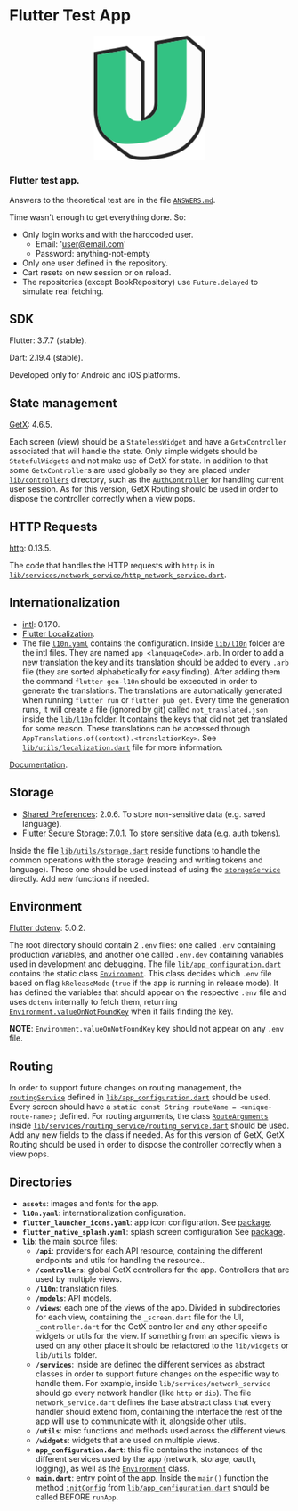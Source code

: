 # Flutter Test App

<p align="center">
   <img src="assets/images/app_logo.svg" width="200" />
</p>

### Flutter test app.

Answers to the theoretical test are in the file [`ANSWERS.md`](ANSWERS.md).

Time wasn't enough to get everything done. So:

- Only login works and with the hardcoded user. 
  - Email: 'user@email.com'
  - Password: anything-not-empty
- Only one user defined in the repository.
- Cart resets on new session or on reload.
- The repositories (except BookRepository) use `Future.delayed` to simulate real fetching.

## SDK

Flutter: 3.7.7 (stable).

Dart: 2.19.4 (stable).

Developed only for Android and iOS platforms.

## State management

[GetX](https://pub.dev/packages/get): 4.6.5.

Each screen (view) should be a `StatelessWidget` and have a `GetxController` associated that will handle the state. Only simple widgets should be `StatefulWidget`s and not make use of GetX for state. In addition to that some `GetxController`s are used globally so they are placed under [`lib/controllers`](lib/controllers/) directory, such as the [`AuthController`](lib/controllers/auth_controller.dart#L7) for handling current user session. As for this version, GetX Routing should be used in order to dispose the controller correctly when a view pops.

## HTTP Requests

[http](https://pub.dev/packages/http): 0.13.5.

The code that handles the HTTP requests with `http` is in [`lib/services/network_service/http_network_service.dart`](lib/services/network_service/http_network_service.dart).

## Internationalization

- [intl](https://pub.dev/packages/intl): 0.17.0.
- [Flutter Localization](https://pub.dev/packages/flutter_localization).
- The file [`l10n.yaml`](l10n.yaml) contains the configuration. Inside [`lib/l10n`](lib/l10n) folder are the intl files. They are named `app_<languageCode>.arb`. In order to add a new translation the key and its translation should be added to every `.arb` file (they are sorted alphabetically for easy finding). After adding them the command `flutter gen-l10n` should be excecuted in order to generate the translations. The translations are automatically generated when running `flutter run` or `flutter pub get`. Every time the generation runs, it will create a file (ignored by git) called `not_translated.json` inside the [`lib/l10n`](lib/l10n) folder. It contains the keys that did not get translated for some reason. These translations can be accessed through `AppTranslations.of(context).<translationKey>`. See [`lib/utils/localization.dart`](lib/utils/localization.dart) file for more information.

[Documentation](https://docs.flutter.dev/development/accessibility-and-localization/internationalization).

## Storage

- [Shared Preferences](https://pub.dev/packages/shared_preferences): 2.0.6. To store non-sensitive data (e.g. saved language).
- [Flutter Secure Storage](https://pub.dev/packages/flutter_secure_storage): 7.0.1. To store sensitive data (e.g. auth tokens).

Inside the file [`lib/utils/storage.dart`](lib/utils/storage.dart) reside functions to handle the common operations with the storage (reading and writing tokens and language). These one should be used instead of using the [`storageService`](lib/app_configuration.dart#L19) directly. Add new functions if needed.

## Environment

[Flutter dotenv](https://pub.dev/packages/flutter_dotenv): 5.0.2.

The root directory should contain 2 `.env` files: one called `.env` containing production variables, and another one called `.env.dev` containing variables used in development and debugging. The file [`lib/app_configuration.dart`](lib/app_configuration.dart) contains the static class [`Environment`](lib/app_configuration.dart#L21). This class decides which `.env` file based on flag `kReleaseMode` (`true` if the app is running in release mode). It has defined the variables that should appear on the respective `.env` file and uses `dotenv` internally to fetch them, returning [`Environment.valueOnNotFoundKey`](lib/app_configuration.dart#L22) when it fails finding the key.

**NOTE**: `Environment.valueOnNotFoundKey` key should not appear on any `.env` file.

## Routing

In order to support future changes on routing management, the [`routingService`](lib/app_configuration.dart#L18) defined in [`lib/app_configuration.dart`](lib/app_configuration.dart) should be used. Every screen should have a `static const String routeName = <unique-route-name>;` defined. For routing arguments, the class [`RouteArguments`](lib/services/routing_service/routing_service.dart#L11) inside [`lib/services/routing_service/routing_service.dart`](lib/services/routing_service/routing_service.dart) should be used. Add any new fields to the class if needed. As for this version of GetX, GetX Routing should be used in order to dispose the controller correctly when a view pops.

## Directories

- **`assets`**: images and fonts for the app.
- **`l10n.yaml`**: internationalization configuration.
- **`flutter_launcher_icons.yaml`**: app icon configuration. See [package](https://pub.dev/packages/flutter_launcher_icons).
- **`flutter_native_splash.yaml`**: splash screen configuration See [package](https://pub.dev/packages/flutter_native_splash).
- **`lib`**: the main source files:
  - **`/api`**: providers for each API resource, containing the different endpoints and utils for handling the resource..
  - **`/controllers`**: global GetX controllers for the app. Controllers that are used by multiple views.
  - **`/l10n`**: translation files.
  - **`/models`**: API models.
  - **`/views`**: each one of the views of the app. Divided in subdirectories for each view, containing the `_screen.dart` file for the UI, `_controller.dart` for the GetX controller and any other specific widgets or utils for the view. If something from an specific views is used on any other place it should be refactored to the `lib/widgets` or `lib/utils` folder.
  - **`/services`**: inside are defined the different services as abstract classes in order to support future changes on the especific way to handle them. For example, inside `lib/services/network_service` should go every network handler (like `http` or `dio`). The file `network_service.dart` defines the base abstract class that every handler should extend from, containing the interface the rest of the app will use to communicate with it, alongside other utils.
  - **`/utils`**: misc functions and methods used across the different views.
  - **`/widgets`**: widgets that are used on multiple views.
  - **`app_configuration.dart`**: this file contains the instances of the different services used by the app (network, storage, oauth, logging), as well as the [`Environment`](lib/app_configuration.dart#L21) class.
  - **`main.dart`**: entry point of the app. Inside the `main()` function the method [`initConfig`](lib/app_configuration.dart#L43) from [`lib/app_configuration.dart`](lib/app_configuration.dart) should be called BEFORE `runApp`.
